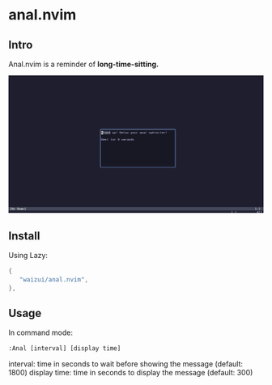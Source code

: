 # anal.nvim

## Intro

Anal.nvim is a reminder of **long-time-sitting.**

![preview](./pic.png)

## Install

Using Lazy:


```lua
{
   "waizui/anal.nvim",
},
```

## Usage

In command mode:

```txt
:Anal [interval] [display time]
```
interval: time in seconds to wait before showing the message (default: 1800)
display time: time in seconds to display the message (default: 300)

